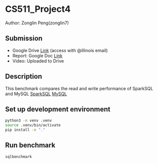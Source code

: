 # CS511_Project4
Author:
Zonglin Peng(zonglin7)

## Submission
* Google Drive [Link](https://drive.google.com/drive/folders/1ESwXogN9JaE93GE0HjGf4zN7yQScD4xE?usp=sharing) (access with @illinois email)
* Report: Google Doc [Link](https://docs.google.com/document/d/1HNopPgIyL_ha0OwhbVALGIX-qCNVZrnwBTMwq66c_NM/edit?usp=sharing)
* Video: Uploaded to Drive

## Description
This benchmark compares the read and write performance of SparkSQL and MySQL
[SparkSQL](./sparksql/README.md)
[MySQL](./mysql/README.md)

## Set up development environment

```bash
python3 -m venv .venv
source .venv/bin/activate
pip install -e "."
```

## Run benchmark
```bash
sqlbenchmark
```
